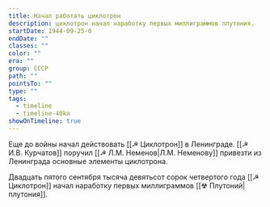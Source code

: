 ```yaml
---
title: Начал работать циклотрон
description: циклотрон начал наработку первых миллиграммов плутония.
startDate: 1944-09-25-0
endDate: ""
classes: ""
color: ""
era: ""
group: СССР
path: ""
pointsTo: ""
type: ""
tags:
  - timeline
  - timeline-40ka
showOnTimeline: true
---
```

Еще до войны начал действовать [[☭ Циклотрон]] в Ленинграде. [[☭ И.В. Курчатов]] поручил [[☭ Л.М. Неменов|Л.М. Неменову]] привезти из Ленинграда основные элементы циклотрона.

Двадцать пятого сентября тысяча девятьсот сорок четвертого года [[☭ Циклотрон]] начал наработку первых миллиграммов [[☢ Плутоний|плутония]].



